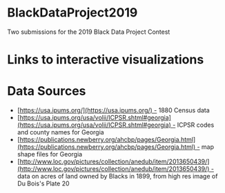 # BlackDataProject2019
Two submissions for the 2019 Black Data Project Contest

# Links to interactive visualizations

# Data Sources
- [https://usa.ipums.org/](https://usa.ipums.org/) - 1880 Census data
- [https://usa.ipums.org/usa/volii/ICPSR.shtml#georgia](https://usa.ipums.org/usa/volii/ICPSR.shtml#georgia) - ICPSR codes and county names for Georgia
- [https://publications.newberry.org/ahcbp/pages/Georgia.html](https://publications.newberry.org/ahcbp/pages/Georgia.html) - map shape files for Georgia
- [http://www.loc.gov/pictures/collection/anedub/item/2013650439/](http://www.loc.gov/pictures/collection/anedub/item/2013650439/) - data on acres of land owned by Blacks in 1899, from high res image of Du Bois's Plate 20
